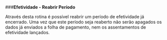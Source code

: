 ###**Efetividade - Reabrir Período**

Através desta rotina é possível reabrir um período de efetividade já encerrado. Uma vez que este período seja reaberto não serão apagados os dados já enviados a folha de pagamento, nem os assentamentos de efetividade lançados.
